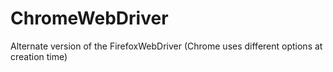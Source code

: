 # ChromeWebDriver
Alternate version of the FirefoxWebDriver (Chrome uses different options at creation time)

